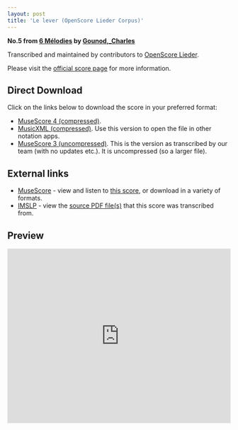```yaml
---
layout: post
title: 'Le lever (OpenScore Lieder Corpus)'
---
```


__No.5 from [6 Mélodies](https://fourscoreandmore.org/openscore/lieder/Gounod%2C_Charles/6_M%C3%A9lodies/) by [Gounod,_Charles](https://fourscoreandmore.org/openscore/lieder/Gounod%2C_Charles)__

Transcribed and maintained by contributors to [OpenScore Lieder].

Please visit the [official score page] for more information.

[official score page]: https://musescore.com/openscore-lieder-corpus/scores/5163799
[OpenScore Lieder]: https://musescore.com/openscore-lieder-corpus

## Direct Download

Click on the links below to download the score in your preferred format:
- [MuseScore 4 (compressed)](https://fourscoreandmore.org/openscore/lieder/Gounod%2C_Charles/6_M%C3%A9lodies/5_Le_lever.mscz).
- [MusicXML (compressed)](https://fourscoreandmore.org/openscore/lieder/Gounod%2C_Charles/6_M%C3%A9lodies/5_Le_lever.mxl). Use this version to open the file in other notation apps.
- [MuseScore 3 (uncompressed)](https://raw.githubusercontent.com/OpenScore/Lieder/refs/heads/main/scores/Gounod%2C_Charles/6_M%C3%A9lodies/5_Le_lever/lc5163799.mscx). This is the version as transcribed by our team (with no updates etc.). It is uncompressed (so a larger file).

## External links

- [MuseScore] - view and listen to [this score][MuseScore], or download in a variety of formats.
- [IMSLP] - view the [source PDF file(s)][IMSLP] that this score was transcribed from.

[MuseScore]: https://musescore.com/score/5163799
[IMSLP]: https://imslp.org/wiki/Special:ReverseLookup/518017

## Preview

<iframe width="100%" height="394" src="https://musescore.com/openscore-lieder-corpus/scores/5163799/embed" frameborder="0" allowfullscreen allow="autoplay; fullscreen"></iframe>
